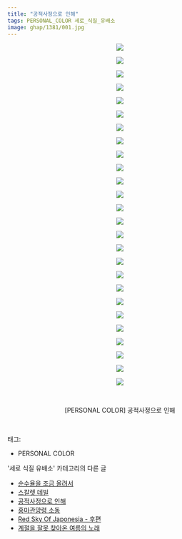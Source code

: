 ```yaml
---
title: "공적사정으로 인해"
tags: PERSONAL_COLOR 세로_식질_유배소
image: ghap/1381/001.jpg
---
```

<div class="article">
<p style="text-align: center; clear: none; float: none;"><img src="{{ site.nasurl }}/ghap/1381/001.jpg"/></p>
<p style="text-align: center; clear: none; float: none;"><img src="{{ site.nasurl }}/ghap/1381/002.jpg"/></p>
<p style="text-align: center; clear: none; float: none;"><img src="{{ site.nasurl }}/ghap/1381/003.jpg"/></p>
<p style="text-align: center; clear: none; float: none;"><img src="{{ site.nasurl }}/ghap/1381/004.jpg"/></p>
<p style="text-align: center; clear: none; float: none;"><img src="{{ site.nasurl }}/ghap/1381/005.jpg"/></p>
<p style="text-align: center; clear: none; float: none;"><img src="{{ site.nasurl }}/ghap/1381/006.jpg"/></p>
<p style="text-align: center; clear: none; float: none;"><img src="{{ site.nasurl }}/ghap/1381/007.jpg"/></p>
<p style="text-align: center; clear: none; float: none;"><img src="{{ site.nasurl }}/ghap/1381/008.jpg"/></p>
<p style="text-align: center; clear: none; float: none;"><img src="{{ site.nasurl }}/ghap/1381/009.jpg"/></p>
<p style="text-align: center; clear: none; float: none;"><img src="{{ site.nasurl }}/ghap/1381/010.jpg"/></p>
<p style="text-align: center; clear: none; float: none;"><img src="{{ site.nasurl }}/ghap/1381/011.jpg"/></p>
<p style="text-align: center; clear: none; float: none;"><img src="{{ site.nasurl }}/ghap/1381/012.jpg"/></p>
<p style="text-align: center; clear: none; float: none;"><img src="{{ site.nasurl }}/ghap/1381/013.jpg"/></p>
<p style="text-align: center; clear: none; float: none;"><img src="{{ site.nasurl }}/ghap/1381/014.jpg"/></p>
<p style="text-align: center; clear: none; float: none;"><img src="{{ site.nasurl }}/ghap/1381/015.jpg"/></p>
<p style="text-align: center; clear: none; float: none;"><img src="{{ site.nasurl }}/ghap/1381/016.jpg"/></p>
<p style="text-align: center; clear: none; float: none;"><img src="{{ site.nasurl }}/ghap/1381/017.jpg"/></p>
<p style="text-align: center; clear: none; float: none;"><img src="{{ site.nasurl }}/ghap/1381/018.jpg"/></p>
<p style="text-align: center; clear: none; float: none;"><img src="{{ site.nasurl }}/ghap/1381/019.jpg"/></p>
<p style="text-align: center; clear: none; float: none;"><img src="{{ site.nasurl }}/ghap/1381/020.jpg"/></p>
<p style="text-align: center; clear: none; float: none;"><img src="{{ site.nasurl }}/ghap/1381/021.jpg"/></p>
<p style="text-align: center; clear: none; float: none;"><img src="{{ site.nasurl }}/ghap/1381/022.jpg"/></p>
<p style="text-align: center; clear: none; float: none;"><img src="{{ site.nasurl }}/ghap/1381/023.jpg"/></p>
<p style="text-align: center; clear: none; float: none;"><img src="{{ site.nasurl }}/ghap/1381/024.jpg"/></p>
<p style="text-align: center; clear: none; float: none;"><img src="{{ site.nasurl }}/ghap/1381/025.jpg"/></p>
<p style="text-align: center; clear: none; float: none;"><img src="{{ site.nasurl }}/ghap/1381/026.jpg"/></p>
<p style="text-align: center; clear: none; float: none;"><br/></p>
<p style="text-align: center; clear: none; float: none;">[PERSONAL COLOR] 공적사정으로 인해</p>
<p><br/></p>
</div><div class="tagTrail">
<p>태그: </p>
<ul>
<li>PERSONAL COLOR</li>
</ul>
</div><div class="another">
<p>'세로 식질 유배소' 카테고리의 다른 글</p>
<ul>
<li><a href="/2016-08-08-ghap_1429">순수율을 조금 올려서</a></li>
<li><a href="/2016-08-07-ghap_1399">스칼렛 데빌</a></li>
<li><a href="/2016-08-06-ghap_1381">공적사정으로 인해</a></li>
<li><a href="/2016-08-04-ghap_1344">홍마관망령 소동</a></li>
<li><a href="/2016-08-01-ghap_1293">Red Sky Of Japonesia - 후편</a></li>
<li><a href="/2016-07-30-ghap_1226">계절을 잘못 찾아온 여름의 노래</a></li>
</ul>
</div><div class="cb_module cb_fluid">
<div class="cb_wrt cb_profile">
</div><!-- commentList close -->
</div>
<br/>
<p id="refer"></p>
<br/>
